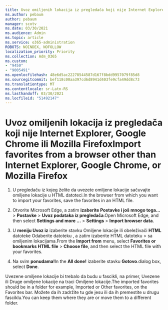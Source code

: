 ```yaml
---
title: Uvoz omiljenih lokacija iz pregledača koji nije Internet Explorer, Google Chrome ili Mozilla Firefox
ms.author: pebaum
author: pebaum
manager: scotv
ms.date: 03/30/2021
ms.audience: Admin
ms.topic: article
ms.service: o365-administration
ROBOTS: NOINDEX, NOFOLLOW
localization_priority: Priority
ms.collection: Adm_O365
ms.custom:
- "9450"
- "9005491"
ms.openlocfilehash: 48e6d5ac22278544587d167f8bdd9957079f85d8
ms.sourcegitcommit: bef118c00aa397cd6d8941d403fe9cfa49dd8c73
ms.translationtype: MT
ms.contentlocale: sr-Latn-RS
ms.lasthandoff: 03/30/2021
ms.locfileid: "51492147"
---
```

# <a name="import-favorites-from-a-browser-other-than-internet-explorer-google-chrome-or-mozilla-firefox"></a><span data-ttu-id="80cb4-102">Uvoz omiljenih lokacija iz pregledača koji nije Internet Explorer, Google Chrome ili Mozilla Firefox</span><span class="sxs-lookup"><span data-stu-id="80cb4-102">Import favorites from a browser other than Internet Explorer, Google Chrome, or Mozilla Firefox</span></span>

1. <span data-ttu-id="80cb4-103">U pregledaču iz kojeg želite da uvezete omiljene lokacije sačuvajte omiljene lokacije u HTML datoteci.</span><span class="sxs-lookup"><span data-stu-id="80cb4-103">In the browser from which you want to import your favorites, save the favorites in an HTML file.</span></span>

1. <span data-ttu-id="80cb4-104">Otvorite Microsoft Edge, a zatim **izaberite Postavke i još mnogo toga...**  >  **Postavke**  >  **Uvoz podataka iz pregledača**.</span><span class="sxs-lookup"><span data-stu-id="80cb4-104">Open Microsoft Edge, and then select **Settings and more ...** > **Settings** > **Import browser data**.</span></span>

1. <span data-ttu-id="80cb4-105">U **meniju Uvoz iz** izaberite stavku Omiljene lokacije ili obeleživači **HTML** datoteke Odaberite datoteku , a zatim izaberite HTML datoteku  >  sa omiljenim lokacijama.</span><span class="sxs-lookup"><span data-stu-id="80cb4-105">From the **Import from** menu, select **Favorites or bookmarks HTML file** > **Choose file**, and then select the HTML file with your favorites.</span></span>

1. <span data-ttu-id="80cb4-106">Na svim **ponudama!**</span><span class="sxs-lookup"><span data-stu-id="80cb4-106">In the **All done!**</span></span> <span data-ttu-id="80cb4-107">izaberite stavku **Gotovo**.</span><span class="sxs-lookup"><span data-stu-id="80cb4-107">dialog box, select **Done**.</span></span>

<span data-ttu-id="80cb4-108">Uvezene omiljene lokacije bi trebalo da budu u fascikli, na primer, Uvezene ili Druge omiljene lokacije na traci Omiljene lokacije.</span><span class="sxs-lookup"><span data-stu-id="80cb4-108">The imported favorites should be in a folder for example, Imported or Other favorites, on the Favorites bar.</span></span> <span data-ttu-id="80cb4-109">Možete da ih zadržite tu gde jesu ili da ih premestite u drugu fasciklu.</span><span class="sxs-lookup"><span data-stu-id="80cb4-109">You can keep them where they are or move them to a different folder.</span></span>